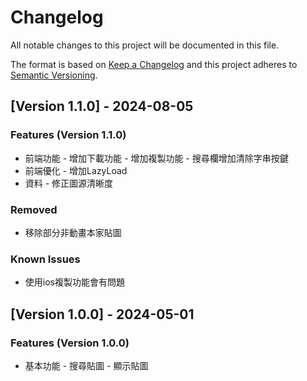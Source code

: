 # Changelog

All notable changes to this project will be documented in this file.

The format is based on [Keep a Changelog](https://keepachangelog.com/en/1.0.0/) and this project adheres to [Semantic Versioning](https://semver.org/spec/v2.0.0.html).

## [Version 1.1.0] - 2024-08-05

### Features (Version 1.1.0)

- 前端功能
      - 增加下載功能
      - 增加複製功能
      - 搜尋欄增加清除字串按鍵
- 前端優化
      - 增加LazyLoad
- 資料
      - 修正圖源清晰度

### Removed

- 移除部分非動畫本家貼圖

### Known Issues

- 使用ios複製功能會有問題

## [Version 1.0.0] - 2024-05-01

### Features (Version 1.0.0)

- 基本功能
      - 搜尋貼圖
      - 顯示貼圖
